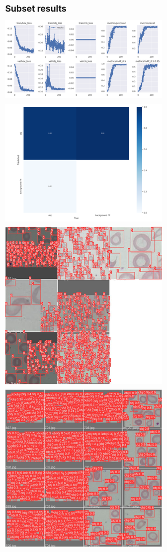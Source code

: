 # Subset results

![results](results.png)

![results](confusion_matrix.png)

![whole data](train_batch1.jpg)

![whole data](val_batch0_pred.jpg)
